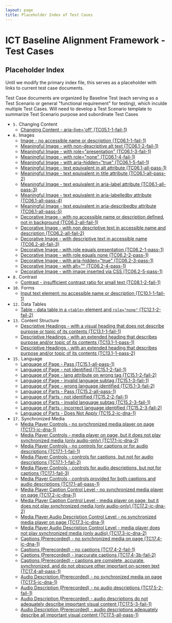 ```yaml
---
layout: page
title: Placeholder Index of Test Cases
---
```

# ICT Baseline Alignment Framework - Test Cases
## Placeholder Index

Until we modify the primary index file, this serves as a placeholder with links to current test case documents.

Test Case documents are organized by Baseline Test (each serving as a Test Scenario or general "functional requirement" for testing), which inculde multiple Test Cases. Will need to develop a Test Scenario template to summarize Test Scenario purpose and subordinate Test Cases

* `5.` Changing Content
  * [Changing Content - aria-live='off' (TC05.1-1-fail-1)](testcases/TC05.1-1-fail-1.html)
* `6.` Images
  * [Image - no accessible name or description (TC06.1-1-fail-1)](testcases/TC06.1-1-fail-1.html)
  * [Meaningful Image - with non-descriptive alt text (TC06.1-2-fail-1)](testcases/TC06.1-2-fail-1.html)
  * [Meaningful Image - with role="presentation" (TC06.1-3-fail-1)](testcases/TC06.1-3-fail-1.html)
  * [Meaningful Image - with role="none" (TC06.1-4-fail-1)](testcases/TC06.1-4-fail-1.html)
  * [Meaningful Image - with aria-hidden="true" (TC06.1-5-fail-1)](testcases/TC06.1-5-fail-1.html)
  * [Meaningful Image - text equivalent in alt attribute (TC06.1-all-pass-1)](testcases/TC06.1-all-pass-1.html)
  * [Meaningful Image - text equivalent in title attribute (TC06.1-all-pass-2)](testcases/TC06.1-all-pass-2.html)
  * [Meaningful Image - text equivalent in aria-label attribute (TC06.1-all-pass-3)](testcases/TC06.1-all-pass-3.html)
  * [Meaningful Image - text equivalent in aria-labelledby attribute (TC06.1-all-pass-4)](testcases/TC06.1-all-pass-4.html)
  * [Meaningful Image - text equivalent in aria-describedby attribute (TC06.1-all-pass-5)](testcases/TC06.1-all-pass-5.html)
  * [Decorative Image - with no accessible name or description defined, not in background (TC06.2-all-fail-1)](testcases/TC06.2-all-fail-1.html)
  * [Decorative Image - with non descriptive text in accessible name and description (TC06.2-all-fail-2)](testcases/TC06.2-all-fail-2.html)
  * [Decorative Image - with descriptive text in accessible name (TC06.2-all-fail-3)](testcases/TC06.2-all-fail-3.html)  
  * [Decorative Image - with role equals presentation (TC06.2-1-pass-1)](testcases/TC06.2-1-pass-1.html)
  * [Decorative Image - with role equals none (TC06.2-2-pass-1)](testcases/TC06.2-2-pass-1.html)
  * [Decorative Image - with aria-hidden="true" (TC06.2-3-pass-1)](testcases/TC06.2-3-pass-1.html)
  * [Decorative Image - with alt="" (TC06.2-4-pass-1)](testcases/TC06.2-4-pass-1.html)
  * [Decorative Image - with image inserted via CSS (TC06.2-5-pass-1)](testcases/TC06.2-5-pass-1.html)
* `8.` Contrast
  * [Contrast - insufficient contrast ratio for small text (TC08.1-2-fail-1)](testcases/TC08.1-2-fail-1.html)
* `10.` Forms
  * [Input text element: no accessible name or description (TC10.1-1-fail-1)](testcases/TC10.1-1-fail-1.html)
* `12.` Data Tables
  * [Table - data table in a `<table>` element and `role="none"` (TC12.1-2-fail-2)](testcases/TC12.1-2-fail-2.html)
* `13.` Content Structure
  * [Descriptive Headings - with a visual heading that does not describe purpose or topic of its contents (TC13.1-1-fail-1)](testcases/TC13.1-1-fail-1.html)
  * [Descriptive Headings - with an extended heading that describes purpose and/or topic of its contents (TC13.1-1-pass-1)](testcases/TC13.1-1-pass-1.html)
  * [Descriptive Headings - with an extended heading that describes purpose and/or topic of its contents (TC13.1-1-pass-2)](testcases/TC13.1-1-pass-2.html)
* `15.` Language
  * [Language of Page - Pass (TC15.1-all-pass-1)](testcases/TC15.1-all-pass-1.html)
  * [Language of Page - not identified (TC15.1-2-fail-1)](testcases/TC15.1-2-fail-1.html)
  * [Language of Page - lang attribute on wrong tag (TC15.1-2-fail-2)](testcases/TC15.1-2-fail-2.html)
  * [Language of Page - invalid language subtag (TC15.1-3-fail-1)](testcases/TC15.1-3-fail-1.html)
  * [Language of Page - wrong language identified (TC15.1-3-fail-2)](testcases/TC15.1-3-fail-2.html)
  * [Language of Parts - Pass (TC15.2-all-pass-1)](testcases/TC15.2-all-pass-1.html)
  * [Language of Parts - not identified (TC15.2-2-fail-1)](testcases/TC15.2-2-fail-1.html)
  * [Language of Parts - invalid language subtag (TC15.2-3-fail-1)](testcases/TC15.2-3-fail-1.html)
  * [Language of Parts - incorrect language identified (TC15.2-3-fail-2)](testcases/TC15.2-3-fail-2.html)
  * [Language of Parts - Does Not Apply (TC15.2-ic-dna-1)](testcases/TC15.2-ic-dna-1.html)
* `17.` Synchronized Media
  * [ Media Player Controls - no synchronized media player on page (TC17.1-ic-dna-1)](testcases/TC17.1-ic-dna-1.html)
  * [ Media Player Controls - media player on page, but it does not play synchronized media (only audio-only) (TC17.1-ic-dna-2)](testcases/TC17.1-ic-dna-2.html)
  * [ Media Player Controls - no controls for captions or for audio descriptions (TC17.1-1-fail-1)](testcases/TC17.1-1-fail-1.html)
  * [ Media Player Controls - controls for captions, but not for audio descriptions (TC17.1-1-fail-2)](testcases/TC17.1-1-fail-2.html)
  * [ Media Player Controls - controls for audio descriptions, but not for captions (TC17.1-fail-3)](testcases/TC17.1-1-fail-3.html)
  * [ Media Player Controls - controls provided for both captions and audio descriptions (TC17.1-all-pass-1)](testcases/TC17.1-all-pass-1.html)
  * [ Media Player Caption Control Level - no synchronized media player on page (TC17.2-ic-dna-1)](testcases/TC17.2-ic-dna-1.html)
  * [ Media Player Caption Control Level - media player on page, but it does not play synchronized media (only audio-only) (TC17.2-ic-dna-2)](testcases/TC17.2-ic-dna-2.html)
  * [ Media Player Audio Description Control Level - no synchronized media player on page (TC17.3-ic-dna-1)](testcases/TC17.3-ic-dna-1.html)
  * [ Media Player Audio Description Control Level - media player does not play synchronized media (only audio) (TC17.3-ic-dna-2)](testcases/TC17.3-ic-dna-2.html)
  * [ Captions (Prerecorded) - no synchronized media on page (TC17.4-ic-dna-1)](testcases/TC17.4-ic-dna-1.html)
  * [ Captions (Prerecorded) - no captions (TC17.4-2-fail-1)](testcases/TC17.4-2-fail-1.html)
  * [ Captions (Prerecorded) - inaccurate captions (TC17.4-3b-fail-2)](testcases/TC17.4-3b-fail-2.html)
  * [ Captions (Prerecorded) - captions are complete, accurate, synchronized, and do not obscure other important on-screen text (TC17.4-all-pass-1)](testcases/TC17.4-all-pass-1.html)
  * [ Audio Description (Prerecorded) - no synchronized media on page (TC17.5-ic-dna-1)](testcases/TC17.5-ic-dna-1.html)
  * [ Audio Description (Prerecorded) - no audio descriptions (TC17.5-2-fail-1)](testcases/TC17.5-2-fail-1.html)
  * [ Audio Description (Prerecorded) - audio descriptions do not adequately describe important visual content (TC17.5-3-fail-1)](testcases/TC17.5-3-fail-1.html)
  * [ Audio Description (Prerecorded) - audio descriptions adequately describe all important visual content (TC17.5-all-pass-1)](testcases/TC17.5-all-pass-1.html)
